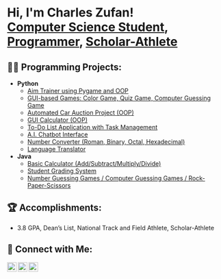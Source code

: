 <h1>Hi, I'm Charles Zufan! <br/>
  <a href="https://www.linkedin.com/in/charles-zufan-2b39b0293/">Computer Science Student</a>, 
  <a href="https://github.com/yourgithub">Programmer</a>, 
  <a href="https://www.sxu.edu">Scholar-Athlete</a>
</h1>

<h2>👨‍💻 Programming Projects:</h2>
<ul>
  <li><b>Python</b>
    <ul>
      <li><a href="#">Aim Trainer using Pygame and OOP</a></li>
      <li><a href="#">GUI-based Games: Color Game, Quiz Game, Computer Guessing Game</a></li>
      <li><a href="#">Automated Car Auction Project (OOP)</a></li>
      <li><a href="#">GUI Calculator (OOP)</a></li>
      <li><a href="#">To-Do List Application with Task Management</a></li>
      <li><a href="#">A.I. Chatbot Interface</a></li>
      <li><a href="#">Number Converter (Roman, Binary, Octal, Hexadecimal)</a></li>
      <li><a href="#">Language Translator</a></li>
    </ul>
  </li>
  <li><b>Java</b>
    <ul>
      <li><a href="#">Basic Calculator (Add/Subtract/Multiply/Divide)</a></li>
      <li><a href="#">Student Grading System</a></li>
      <li><a href="#">Number Guessing Games / Computer Guessing Games / Rock-Paper-Scissors</a></li>
    </ul>
  </li>
</ul>

<h2>🏆 Accomplishments:</h2>
<ul>
  <li>3.8 GPA, Dean’s List, National Track and Field Athlete, Scholar-Athlete</li>
</ul>

<h2>🤝 Connect with Me:</h2>
<a href="https://www.linkedin.com/in/charles-zufan-2b39b0293/">
  <img align="left" alt="Charles Zufan | LinkedIn" width="22px" src="https://cdn.jsdelivr.net/npm/simple-icons@v3/icons/linkedin.svg" />
</a>
<a href="https://github.com/yourgithub">
  <img align="left" alt="Charles Zufan | GitHub" width="22px" src="https://cdn.jsdelivr.net/npm/simple-icons@v3/icons/github.svg" />
</a>
<a href="https://www.instagram.com/charles.zufan/">
  <img align="left" alt="Charles Zufan | Instagram" width="22px" src="https://cdn.jsdelivr.net/npm/simple-icons@v3/icons/instagram.svg" />
</a>
<br clear="left"/>

